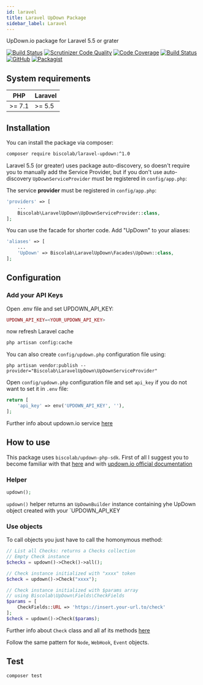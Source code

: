 ```yaml
---
id: laravel
title: Laravel UpDown Package
sidebar_label: Laravel
---
```


UpDown.io package for Laravel 5.5 or grater

[![Build Status](https://travis-ci.org/biscolab/laravel-updown.svg?branch=master#img-thumbnail)](https://travis-ci.org/biscolab/laravel-updown)
[![Scrutinizer Code Quality](https://scrutinizer-ci.com/g/biscolab/laravel-updown/badges/quality-score.png?b=master#img-thumbnail)](https://scrutinizer-ci.com/g/biscolab/laravel-updown/?branch=master)
[![Code Coverage](https://scrutinizer-ci.com/g/biscolab/laravel-updown/badges/coverage.png?b=master#img-thumbnail)](https://scrutinizer-ci.com/g/biscolab/laravel-updown/?branch=master)
[![Build Status](https://scrutinizer-ci.com/g/biscolab/laravel-updown/badges/build.png?b=master#img-thumbnail)](https://scrutinizer-ci.com/g/biscolab/laravel-updown/build-status/master)
[![GitHub](https://img.shields.io/github/license/biscolab/laravel-updown.svg#img-thumbnail)](https://github.com/biscolab/laravel-updown/blob/master/LICENSE)
[![Packagist](https://img.shields.io/packagist/v/biscolab/laravel-updown.svg#img-thumbnail)](https://packagist.org/packages/biscolab/laravel-updown)

## System requirements

|PHP | Laravel |
|-------|----------|
|>= 7.1 | >= 5.5 |

## Installation

You can install the package via composer:
```sh
composer require biscolab/laravel-updown:^1.0
```

Laravel 5.5 (or greater) uses package auto-discovery, so doesn't require you to manually add the Service Provider, but if you don't use auto-discovery `UpDownServiceProvider` must be registered in `config/app.php`:

The service **provider** must be registered in `config/app.php`:
```php
'providers' => [
    ...
    Biscolab\LaravelUpDown\UpDownServiceProvider::class,
];
```
You can use the facade for shorter code. Add "UpDown" to your aliases:
```php
'aliases' => [
    ...
    'UpDown' => Biscolab\LaravelUpDown\Facades\UpDown::class,
];
```

## Configuration

### Add your API Keys
Open .env file and set UPDOWN_API_KEY:
```php
UPDOWN_API_KEY=<YOUR_UPDOWN_API_KEY>
```
now refresh Laravel cache

```sh
php artisan config:cache
```
You can also create `config/updown.php` configuration file using:
```su
php artisan vendor:publish --provider="Biscolab\LaravelUpDown\UpDownServiceProvider"
```

Open `config/updown.php` configuration file and set `api_key` if you do not want to set it in `.env` file:
```php
return [
    'api_key' => env('UPDOWN_API_KEY', ''),       
];
```

Further info about updown.io service [here](https://updown-sdk.biscolab.com/)

## How to use

This package uses `biscolab/updown-php-sdk`. First of all I suggest you to become familiar with that <a href="https://updown-sdk.biscolab.com/" target="_blank">here</a> and with <a href="https://updown.io/api" target="_blank">updown.io official documentation</a>

### Helper
```php
updown();
```
`updown()` helper returns an `UpDownBuilder` instance containing yhe UpDown object created with your `UPDOWN_API_KEY

### Use objects
To call objects you just have to call the homonymous method:

```php
// List all Checks: returns a Checks collection
// Empty Check instance
$checks = updown()->Check()->all();

// Check instance initialized with "xxxx" token
$check = updown()->Check("xxxx");

// Check instance initialized with $params array
// using Biscolab\UpDown\Fields\CheckFields
$params = [
    CheckFields::URL => 'https://insert.your-url.to/check'
];
$check = updown()->Check($params);
```  
Further info about `Check` class and all af its methods [here](https://updown-sdk.biscolab.com/docs/check)

Follow the same pattern for `Node`, `WebHook`, `Event` objects.

## Test

```sh
composer test
```
